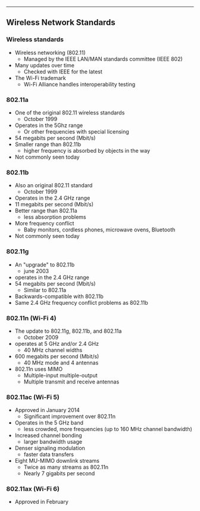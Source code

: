 
---
## Wireless Network Standards

### Wireless standards
- Wireless networking (802.11)
	- Managed by the IEEE LAN/MAN standards committee (IEEE 802)
- Many updates over time
	- Checked with IEEE for the latest
- The Wi-Fi trademark 
	- Wi-Fi Alliance handles interoperability testing

### 802.11a
- One of the original 802.11 wireless standards
	- October 1999
- Operates in the 5Ghz range
	- Or other frequencies with special licensing
- 54 megabits per second (Mbit/s)
- Smaller range than 802.11b
	- higher frequency is absorbed by objects in the way
- Not commonly seen today

### 802.11b
- Also an original 802.11 standard
	- October 1999
- Operates in the 2.4 GHz range
- 11 megabits per second (Mbit/s)
- Better range than 802.11a
	- less absorption problems
- More frequency conflict
	- Baby monitors, cordless phones, microwave ovens, Bluetooth
- Not commonly seen today

### 802.11g
- An "upgrade" to 802.11b
	- june 2003
- operates in the 2.4 GHz range
- 54 megabits per second (Mbit/s)
	- Similar to 802.11a
- Backwards-compatible with 802.11b
- Same 2.4 GHz frequency conflict problems as 802.11b

### 802.11n (Wi-Fi 4)
- The update to 802.11g, 802.11b, and 802.11a
	- October 2009
- operates at 5 GHz and/or 2.4 GHz
	- 40 MHz channel widths
- 600 megabits per second (Mbit/s)
	- 40 MHz mode and 4 antennas
- 802.11n uses MIMO
	- Multiple-input multiple-output
	- Multiple transmit and receive antennas

### 802.11ac (Wi-Fi 5)
- Approved in January 2014
	- Significant improvement over 802.11n
- Operates in the 5 GHz band
	- less crowded, more frequencies (up to 160 MHz channel bandwidth)
- Increased channel bonding
	- larger bandwidth usage
- Denser signaling modulation
	- faster data transfers
- Eight MU-MIMO downlink streams
	- Twice as many streams as 802.11n
	- Nearly 7 gigabits per second

### 802.11ax (Wi-Fi 6)
- Approved in February